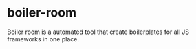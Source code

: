 # boiler-room
Boiler room is a automated tool that create boilerplates for all JS frameworks in one place.

